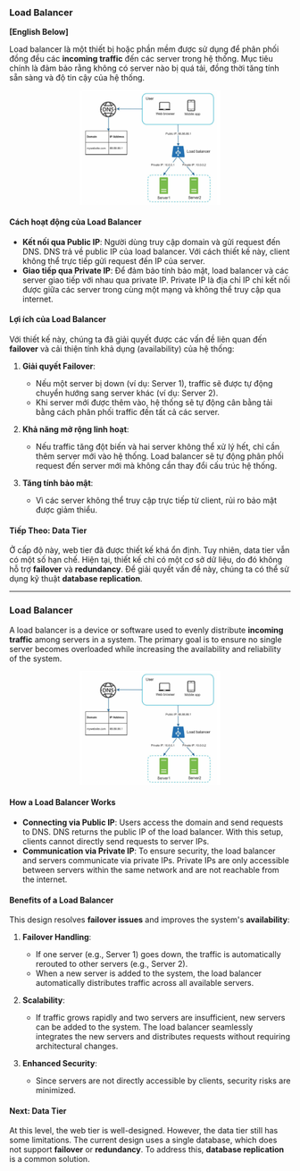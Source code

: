 ### Load Balancer

**[English Below]**

Load balancer là một thiết bị hoặc phần mềm được sử dụng để phân phối đồng đều các **incoming traffic** đến các server trong hệ thống. Mục tiêu chính là đảm bảo rằng không có server nào bị quá tải, đồng thời tăng tính sẵn sàng và độ tin cậy của hệ thống.

<p align="center" style="width: 50%; margin-left: 25%">
  <img src="../images/Chapter1/Load_Balancer.png" alt="Load_Balancer">
</p>

#### Cách hoạt động của Load Balancer

- **Kết nối qua Public IP**: Người dùng truy cập domain và gửi request đến DNS. DNS trả về public IP của load balancer. Với cách thiết kế này, client không thể trực tiếp gửi request đến IP của server.
- **Giao tiếp qua Private IP**: Để đảm bảo tính bảo mật, load balancer và các server giao tiếp với nhau qua private IP. Private IP là địa chỉ IP chỉ kết nối được giữa các server trong cùng một mạng và không thể truy cập qua internet.

#### Lợi ích của Load Balancer

Với thiết kế này, chúng ta đã giải quyết được các vấn đề liên quan đến **failover** và cải thiện tính khả dụng (availability) của hệ thống:

1. **Giải quyết Failover**:
   - Nếu một server bị down (ví dụ: Server 1), traffic sẽ được tự động chuyển hướng sang server khác (ví dụ: Server 2). 
   - Khi server mới được thêm vào, hệ thống sẽ tự động cân bằng tải bằng cách phân phối traffic đến tất cả các server.

2. **Khả năng mở rộng linh hoạt**:
   - Nếu traffic tăng đột biến và hai server không thể xử lý hết, chỉ cần thêm server mới vào hệ thống. Load balancer sẽ tự động phân phối request đến server mới mà không cần thay đổi cấu trúc hệ thống.

3. **Tăng tính bảo mật**:
   - Vì các server không thể truy cập trực tiếp từ client, rủi ro bảo mật được giảm thiểu.

#### Tiếp Theo: Data Tier

Ở cấp độ này, web tier đã được thiết kế khá ổn định. Tuy nhiên, data tier vẫn có một số hạn chế. Hiện tại, thiết kế chỉ có một cơ sở dữ liệu, do đó không hỗ trợ **failover** và **redundancy**. Để giải quyết vấn đề này, chúng ta có thể sử dụng kỹ thuật **database replication**.

---

### Load Balancer

A load balancer is a device or software used to evenly distribute **incoming traffic** among servers in a system. The primary goal is to ensure no single server becomes overloaded while increasing the availability and reliability of the system.

<p align="center" style="width: 50%; margin-left: 25%">
  <img src="../images/Chapter1/Load_Balancer.png" alt="Load_Balancer">
</p>

#### How a Load Balancer Works

- **Connecting via Public IP**: Users access the domain and send requests to DNS. DNS returns the public IP of the load balancer. With this setup, clients cannot directly send requests to server IPs.
- **Communication via Private IP**: To ensure security, the load balancer and servers communicate via private IPs. Private IPs are only accessible between servers within the same network and are not reachable from the internet.

#### Benefits of a Load Balancer

This design resolves **failover issues** and improves the system's **availability**:

1. **Failover Handling**:
   - If one server (e.g., Server 1) goes down, the traffic is automatically rerouted to other servers (e.g., Server 2).
   - When a new server is added to the system, the load balancer automatically distributes traffic across all available servers.

2. **Scalability**:
   - If traffic grows rapidly and two servers are insufficient, new servers can be added to the system. The load balancer seamlessly integrates the new servers and distributes requests without requiring architectural changes.

3. **Enhanced Security**:
   - Since servers are not directly accessible by clients, security risks are minimized.

#### Next: Data Tier

At this level, the web tier is well-designed. However, the data tier still has some limitations. The current design uses a single database, which does not support **failover** or **redundancy**. To address this, **database replication** is a common solution.
